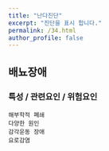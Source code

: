```yaml
---
title: "난다진단"
excerpt: "진단을 표시 합니다."
permalink: /34.html
author_profile: false
---
```

## 배뇨장애


### 특성 / 관련요인 / 위험요인

>                
                              
    해부학적 폐쇄
    다양한 원인
    감각운동 장애
    요로감염
